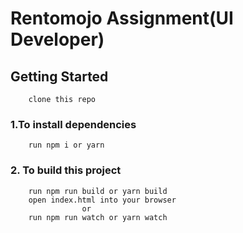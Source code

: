 # Rentomojo Assignment(UI Developer)

## Getting Started
```
    clone this repo
```
### 1.To install dependencies
```
    run npm i or yarn
```
### 2. To build this project
```
    run npm run build or yarn build
    open index.html into your browser
                or
    run npm run watch or yarn watch
```

